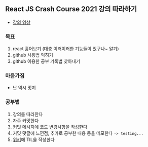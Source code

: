 ## React JS Crash Course 2021 강의 따라하기
- [강의 영상](https://youtu.be/w7ejDZ8SWv8)

### 목표
1. react 훑어보기 (대충 이러이러한 기능들이 있구나~ 알기)
2. github 사용법 익히기
3. github 이용한 공부 기록법 찾아내기

### 마음가짐
- 난 역시 멋져

### 공부법
1. 강의를 따라한다
2. 자주 커밋한다
4. 커밋 메시지에 코드 변경사항을 작성한다
5. 커밋 댓글에 느낀점, 추가로 공부한 내용 등을 메모한다 `-> testing...`
6. [위키](https://github.com/soheekimdev/react-task-tracker/wiki)에 TIL을 작성한다
